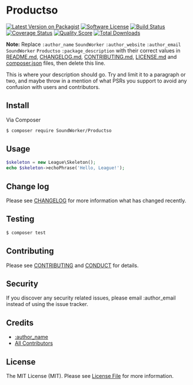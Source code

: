 # Productso

[![Latest Version on Packagist][ico-version]][link-packagist]
[![Software License][ico-license]](LICENSE.md)
[![Build Status][ico-travis]][link-travis]
[![Coverage Status][ico-scrutinizer]][link-scrutinizer]
[![Quality Score][ico-code-quality]][link-code-quality]
[![Total Downloads][ico-downloads]][link-downloads]

**Note:** Replace ```:author_name``` ```SoundWorker``` ```:author_website``` ```:author_email``` ```SoundWorker``` ```Productso``` ```:package_description``` with their correct values in [README.md](README.md), [CHANGELOG.md](CHANGELOG.md), [CONTRIBUTING.md](CONTRIBUTING.md), [LICENSE.md](LICENSE.md) and [composer.json](composer.json) files, then delete this line.

This is where your description should go. Try and limit it to a paragraph or two, and maybe throw in a mention of what
PSRs you support to avoid any confusion with users and contributors.

## Install

Via Composer

``` bash
$ composer require SoundWorker/Productso
```

## Usage

``` php
$skeleton = new League\Skeleton();
echo $skeleton->echoPhrase('Hello, League!');
```

## Change log

Please see [CHANGELOG](CHANGELOG.md) for more information what has changed recently.

## Testing

``` bash
$ composer test
```

## Contributing

Please see [CONTRIBUTING](CONTRIBUTING.md) and [CONDUCT](CONDUCT.md) for details.

## Security

If you discover any security related issues, please email :author_email instead of using the issue tracker.

## Credits

- [:author_name][link-author]
- [All Contributors][link-contributors]

## License

The MIT License (MIT). Please see [License File](LICENSE.md) for more information.

[ico-version]: https://img.shields.io/packagist/v/SoundWorker/Productso.svg?style=flat-square
[ico-license]: https://img.shields.io/badge/license-MIT-brightgreen.svg?style=flat-square
[ico-travis]: https://img.shields.io/travis/SoundWorker/Productso/master.svg?style=flat-square
[ico-scrutinizer]: https://img.shields.io/scrutinizer/coverage/g/SoundWorker/Productso.svg?style=flat-square
[ico-code-quality]: https://img.shields.io/scrutinizer/g/SoundWorker/Productso.svg?style=flat-square
[ico-downloads]: https://img.shields.io/packagist/dt/SoundWorker/Productso.svg?style=flat-square

[link-packagist]: https://packagist.org/packages/SoundWorker/Productso
[link-travis]: https://travis-ci.org/SoundWorker/Productso
[link-scrutinizer]: https://scrutinizer-ci.com/g/SoundWorker/Productso/code-structure
[link-code-quality]: https://scrutinizer-ci.com/g/SoundWorker/Productso
[link-downloads]: https://packagist.org/packages/SoundWorker/Productso
[link-author]: https://github.com/SoundWorker
[link-contributors]: ../../contributors
